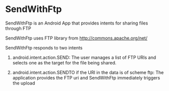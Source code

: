 SendWithFtp
===========

SendWithFtp is an Android App that provides intents for sharing files through FTP

SendWithFtp uses FTP library from http://commons.apache.org/net/

SendWithFtp responds to two intents

1) android.intent.action.SEND:
  The user manages a list of FTP URIs and selects one as the target for the file being shared.

2) android.intent.action.SENDTO if the URI in the data is of scheme ftp:
  The application provides the FTP uri and SendWithFtp immediately triggers the upload
